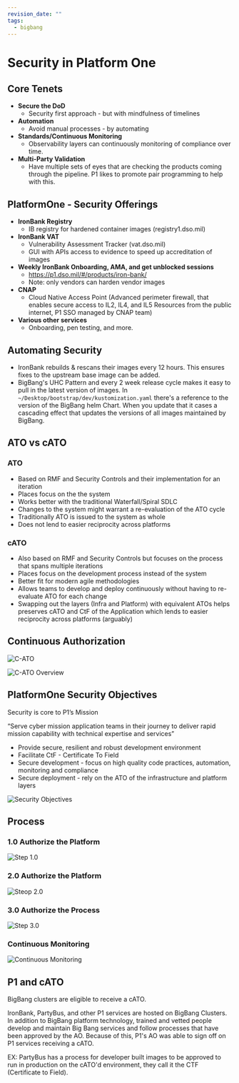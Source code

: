 ```yaml
---
revision_date: ""
tags:
  - bigbang
---
```

# Security in Platform One

## Core Tenets

* **Secure the DoD**
    * Security first approach - but with mindfulness of timelines 
* **Automation**
    * Avoid manual processes - by automating 
* **Standards/Continuous Monitoring**
    * Observability layers can continuously monitoring of compliance over time.
* **Multi-Party Validation**
    * Have multiple sets of eyes that are checking the products coming through the pipeline. P1 likes to promote pair programming to help with this.


## PlatformOne - Security Offerings

* **IronBank Registry**
    * IB registry for hardened container images (registry1.dso.mil)
* **IronBank VAT**
    * Vulnerability Assessment Tracker (vat.dso.mil)
    * GUI with APIs access to evidence to speed up accreditation of images
* **Weekly IronBank Onboarding, AMA, and get unblocked sessions**
    * https://p1.dso.mil/#/products/iron-bank/
    * Note: only vendors can harden vendor images
* **CNAP**
    * Cloud Native Access Point (Advanced perimeter firewall, that enables secure access to IL2, IL4, and IL5 Resources from the public internet, P1 SSO managed by CNAP team)
* **Various other services**
     * Onboarding, pen testing, and more.


## Automating Security

* IronBank rebuilds & rescans their images every 12 hours. This ensures fixes to the upstream base image can be added.
* BigBang's UHC Pattern and every 2 week release cycle makes it easy to pull in the latest version of images.
  In `~/Desktop/bootstrap/dev/kustomization.yaml` there's a reference to the version of the BigBang helm Chart. When you update that it cases a cascading effect that updates the versions of all images maintained by BigBang.


## ATO vs cATO


### ATO
* Based on RMF and Security Controls and their implementation for an iteration
* Places focus on the the system
* Works better with the traditional Waterfall/Spiral SDLC
* Changes to the system might warrant a re-evaluation of the ATO cycle
* Traditionally ATO is issued to the system as whole
* Does not lend to easier reciprocity across platforms

### cATO
* Also based on RMF and Security Controls but focuses on the process that spans multiple iterations
* Places focus on the development process instead of the system
* Better fit for modern agile methodologies
* Allows teams to develop and deploy continuously without having to re-evaluate ATO for each change
* Swapping out the layers (Infra and Platform) with equivalent ATOs helps preserves cATO and CtF of the Application which lends to easier reciprocity across platforms (arguably)

## Continuous Authorization

![C-ATO](../images/c-ato.png)

![C-ATO Overview](../images/c-ato-overview.png)


## PlatformOne Security Objectives

Security is core to P1’s Mission

“Serve cyber mission application teams in their journey to deliver rapid mission capability with technical expertise and services”

* Provide secure, resilient and robust development environment
* Facilitate CtF - Certificate To Field
* Secure development - focus on high quality code practices, automation, monitoring and compliance
* Secure deployment - rely on the ATO of the infrastructure and platform layers

![Security Objectives](../images/security-objectives.png)


## Process

### 1.0 Authorize the Platform

![Step 1.0](../images/security-step-1.png)

### 2.0 Authorize the Platform

![Steop 2.0](../images/security-step-2.png)


### 3.0 Authorize the Process

![Step 3.0](../images/security-step-3.png)


### Continuous Monitoring

![Continuous Monitoring](../images/continuous-monitoring.png)


## P1 and cATO
BigBang clusters are eligible to receive a cATO.

IronBank, PartyBus, and other P1 services are hosted on BigBang Clusters. In addition to BigBang platform technology, trained and vetted people develop and maintain Big Bang services and follow processes that have been approved by the AO. Because of this, P1's AO was able to sign off on P1 services receiving a cATO.

EX: PartyBus has a process for developer built images to be approved to run in production on the cATO'd environment, they call it the CTF (Certificate to Field).